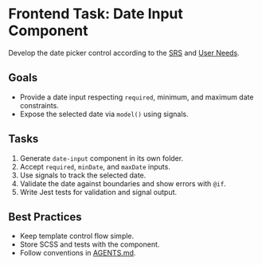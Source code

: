 # Frontend Task: Date Input Component

Develop the date picker control according to the [SRS](../../srs.md) and [User Needs](../../user-needs.md).

## Goals
- Provide a date input respecting `required`, minimum, and maximum date constraints.
- Expose the selected date via `model()` using signals.

## Tasks
1. Generate `date-input` component in its own folder.
2. Accept `required`, `minDate`, and `maxDate` inputs.
3. Use signals to track the selected date.
4. Validate the date against boundaries and show errors with `@if`.
5. Write Jest tests for validation and signal output.

## Best Practices
- Keep template control flow simple.
- Store SCSS and tests with the component.
- Follow conventions in [AGENTS.md](../../../AGENTS.md).
